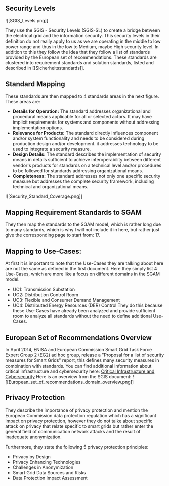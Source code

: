 ## Security Levels
![[SGIS_Levels.png]]

They use the SGIS - Security Levels (SGIS-SL) to create a bridge between the electrical grid and the information security. This security levels in their definition do not really apply to us as we are operating in the middle to low power range and thus in the low to Medium, maybe High security level. In addition to this they follow the idea that they follow a list of standards provided by the European set of recommendations. These standards are clustered into requirement standards and solution standards, listed and described in [[Sicherheitsstandards]]. 

## Standard Mapping
These standards are then mapped to $4$ standards areas in the next figure. These areas are:
- **Details for Operation:** The standard addresses organizational and procedural means applicable for all or selected actors. It may have implicit requirements for systems and components without addressing implementation options.
- **Relevance for Products:** The standard directly influences component and/or system functionality and needs to be considered during production design and/or development. it addresses technology to be used to integrate a security measure.
- **Design Details:** The standard describes the implementation of security means in details sufficient to achieve interoperability between different vendor's products for standards on a technical level and/or procedures to be followed for standards addressing organizational means.
- **Completeness:** The standard addresses not only one specific security measure but addresses the complete security framework, including technical and organizational means.

![[Security_Standard_Coverage.png]]


## Mapping Requirement Standards to SGAM
They then map the standards to the SGAM model, which is rather long due to many standards, which is why I will not include it in here, but rather just give the corresponding page to start from: $17$.

## Mapping to Use-Cases:
At first it is important to note that the Use-Cases they are talking about here are not the same as defined in the first document. Here they simply list $4$ Use-Cases, which are more like a focus on different domains in the SGAM model.
- UC1: Transmission Substation
- UC2: Distribution Control Room
- UC3: Flexible and Consumer Demand Management
- UC4: Distributed Energy Resources (DER) Control
They do this because these Use-Cases have already been analyzed and provide sufficient room to analyze all standards without the need to define additional Use-Cases.

## European Set of Recommendations Overview
In April 2014, ENISA and European Commission Smart Grid Task Force Expert Group 2 (EG2) ad hoc group, release a "Proposal for a list of security measures for Smart Grids" report, this defines many security measures in combination with standards. 
You can find additional information about critical infrastructure and cybersecurity here: [Critical Infrastructure and Cybersecurity](https://energy.ec.europa.eu/topics/energy-security/critical-infrastructure-and-cybersecurity_en) 
Here is an overview from the SGIS document:
![[European_set_of_recommendations_domain_overview.png]]


## Privacy Protection
They describe the importance of privacy protection and mention the European Commission data protection regulation which has a significant impact on privacy protection, however they do not talke about specific attack on privacy that relate specific to smart grids but rather enter the general field of communication network attacks and the result of inadequate anonymization. 

Furthermore, they state the following $5$ privacy protection principles:
- Privacy by Design
- Privacy Enhancing Technologies
- Challenges in Anonymization
- Smart Grid Data Sources and Risks
- Data Protection Impact Assessment

